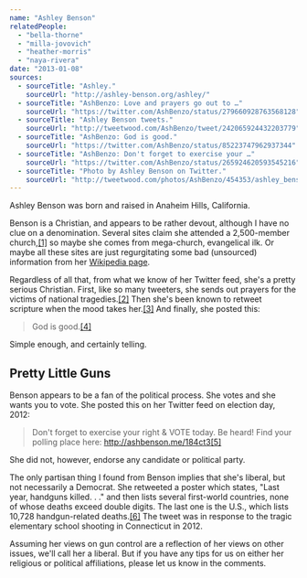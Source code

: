 ```yaml
---
name: "Ashley Benson"
relatedPeople:
  - "bella-thorne"
  - "milla-jovovich"
  - "heather-morris"
  - "naya-rivera"
date: "2013-01-08"
sources:
  - sourceTitle: "Ashley."
    sourceUrl: "http://ashley-benson.org/ashley/"
  - sourceTitle: "AshBenzo: Love and prayers go out to …"
    sourceUrl: "https://twitter.com/AshBenzo/status/279660928763568128"
  - sourceTitle: "Ashley Benson tweets."
    sourceUrl: "http://tweetwood.com/AshBenzo/tweet/242065924432203779"
  - sourceTitle: "AshBenzo: God is good."
    sourceUrl: "https://twitter.com/AshBenzo/status/85223747962937344"
  - sourceTitle: "AshBenzo: Don't forget to exercise your …"
    sourceUrl: "https://twitter.com/AshBenzo/status/265924620593545216"
  - sourceTitle: "Photo by Ashley Benson on Twitter."
    sourceUrl: "http://tweetwood.com/photos/AshBenzo/454353/ashley_benson"
---
```


Ashley Benson was born and raised in Anaheim Hills, California.

Benson is a Christian, and appears to be rather devout, although I have no clue on a denomination. Several sites claim she attended a 2,500-member church,<a class="source-citation" href="#http://ashley-benson.org/ashley/" title="Ashley.">[1]</a> so maybe she comes from mega-church, evangelical ilk. Or maybe all these sites are just regurgitating some bad (unsourced) information from her [Wikipedia page](http://en.wikipedia.org/wiki/Ashley_Benson).

Regardless of all that, from what we know of her Twitter feed, she's a pretty serious Christian. First, like so many tweeters, she sends out prayers for the victims of national tragedies.<a class="source-citation" href="#https://twitter.com/AshBenzo/status/279660928763568128" title="AshBenzo: Love and prayers go out to …">[2]</a> Then she's been known to retweet scripture when the mood takes her.<a class="source-citation" href="#http://tweetwood.com/AshBenzo/tweet/242065924432203779" title="Ashley Benson tweets.">[3]</a> And finally, she posted this:

>God is good.<a class="source-citation" href="#https://twitter.com/AshBenzo/status/85223747962937344" title="AshBenzo: God is good.">[4]</a>

Simple enough, and certainly telling.


## Pretty Little Guns

Benson appears to be a fan of the political process. She votes and she wants you to vote. She posted this on her Twitter feed on election day, 2012:

>Don't forget to exercise your right & VOTE today. Be heard! Find your polling place here: http://ashbenson.me/184ct3<a class="source-citation" href="#https://twitter.com/AshBenzo/status/265924620593545216" title="AshBenzo: Don&apos;t forget to exercise your …">[5]</a>

She did not, however, endorse any candidate or political party.

The only partisan thing I found from Benson implies that she's liberal, but not necessarily a Democrat. She retweeted a poster which states, "Last year, handguns killed. . ." and then lists several first-world countries, none of whose deaths exceed double digits. The last one is the U.S., which lists 10,728 handgun-related deaths.<a class="source-citation" href="#http://tweetwood.com/photos/AshBenzo/454353/ashley_benson" title="Photo by Ashley Benson on Twitter.">[6]</a> The tweet was in response to the tragic elementary school shooting in Connecticut in 2012.

Assuming her views on gun control are a reflection of her views on other issues, we'll call her a liberal. But if you have any tips for us on either her religious or political affiliations, please let us know in the comments.